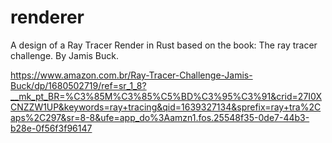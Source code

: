 # renderer

A design of a Ray Tracer Render in Rust based on the book:
The ray tracer challenge. By Jamis Buck.

https://www.amazon.com.br/Ray-Tracer-Challenge-Jamis-Buck/dp/1680502719/ref=sr_1_8?__mk_pt_BR=%C3%85M%C3%85%C5%BD%C3%95%C3%91&crid=27I0XCNZZW1UP&keywords=ray+tracing&qid=1639327134&sprefix=ray+tra%2Caps%2C297&sr=8-8&ufe=app_do%3Aamzn1.fos.25548f35-0de7-44b3-b28e-0f56f3f96147
